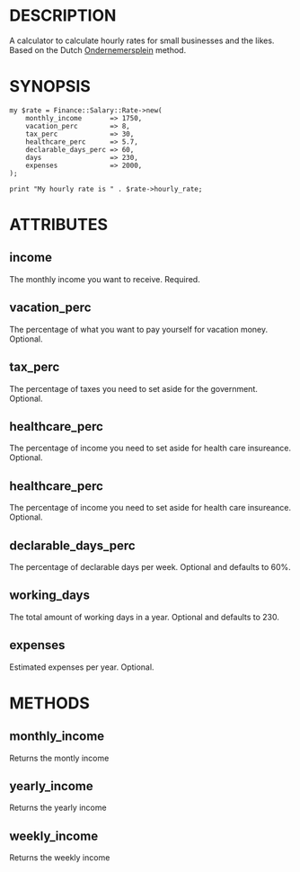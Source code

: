 # DESCRIPTION

A calculator to calculate hourly rates for small businesses and the likes.
Based on the Dutch
[Ondernemersplein](https://ondernemersplein.kvk.nl/voorbeeld-uurtarief-berekenen/)
method.

# SYNOPSIS

    my $rate = Finance::Salary::Rate->new(
        monthly_income       => 1750,
        vacation_perc        => 8,
        tax_perc             => 30,
        healthcare_perc      => 5.7,
        declarable_days_perc => 60,
        days                 => 230,
        expenses             => 2000,
    );

    print "My hourly rate is " . $rate->hourly_rate;

# ATTRIBUTES

## income

The monthly income you want to receive. Required.

## vacation\_perc

The percentage of what you want to pay yourself for vacation money. Optional.

## tax\_perc

The percentage of taxes you need to set aside for the government. Optional.

## healthcare\_perc

The percentage of income you need to set aside for health care insureance.
Optional.

## healthcare\_perc

The percentage of income you need to set aside for health care insureance.
Optional.

## declarable\_days\_perc

The percentage of declarable days per week. Optional and defaults to 60%.

## working\_days

The total amount of working days in a year. Optional and defaults to 230.

## expenses

Estimated expenses per year. Optional.

# METHODS

## monthly\_income

Returns the montly income

## yearly\_income

Returns the yearly income

## weekly\_income

Returns the weekly income

## 
